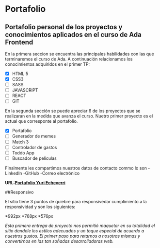 # Portafolio
## Portafolio personal de los proyectos y conocimientos aplicados en el curso de Ada Frontend

En la primera seccion se encuentra las principales habilidades con las que terminaremos el curso de Ada. A continuación relacionamos los conocimientos adquiridos en el primer TP:
- [X] HTML 5
- [X] CSS3
- [ ] SASS
- [ ] JAVASCRIPT
- [ ] REACT
- [ ] GIT

En la segunda sección se puede apreciar 6 de los proyectos que se realizaran en la medida que avanza el curso. Nuetro primer proyecto es el actual que corresponte al portafolio. 
- [X] Portafolio
- [ ] Generador de memes
- [ ] Match 3
- [ ] Controlador de gastos 
- [ ] Toddo App
- [ ] Buscador de peliculas

Finalmente les compartimos nuestros datos de contacto commo lo son 
-LinkedIn
-GitHub
-Correo electrónico

**URL:[Portafolio Yuri Echeverri](https://yuriecheverri.github.io/personal-portfolio/)**

##Responsivo

El sitio tiene 3 puntos de quiebre para responsivedar cumplimiento  a la responsividad y son los siguientes:

*992px
*768px
*576px

*Esta primera entrega de proyecto nos permitió maquetar en su totalidad el sitio dandole los estilos adecuados y un toque especial de acuerdo a nuestros gustos. El primer paso para retarnos a nosotras mismas y convertirnos en las tan soñadas desarrolladoras web.* 


